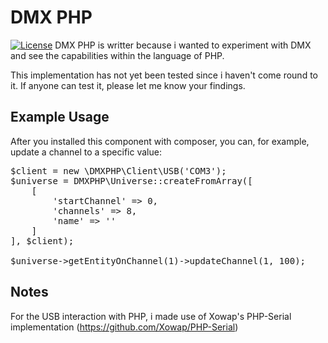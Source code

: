 # DMX PHP
[![License](https://img.shields.io/badge/licence-GPLv3-brightgreen.svg)](https://tldrlegal.com/license/gnu-general-public-license-v3-(gpl-3))
DMX PHP is writter because i wanted to experiment with DMX and see the capabilities within the language of PHP.

This implementation has not yet been tested since i haven't come round to it. If anyone can test it, please let me know your findings.

## Example Usage
After you installed this component with composer, you can, for example, update a channel to a specific value:

<pre>
$client = new \DMXPHP\Client\USB('COM3');
$universe = DMXPHP\Universe::createFromArray([
    [
        'startChannel' => 0,
        'channels' => 8,
        'name' => ''
    ]
], $client);

$universe->getEntityOnChannel(1)->updateChannel(1, 100);
</pre>

## Notes
For the USB interaction with PHP, i made use of Xowap's PHP-Serial implementation (https://github.com/Xowap/PHP-Serial)